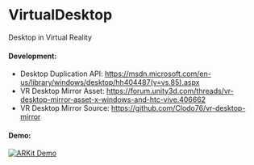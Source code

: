 # VirtualDesktop
Desktop in Virtual Reality

#### Development:
* Desktop Duplication API: https://msdn.microsoft.com/en-us/library/windows/desktop/hh404487(v=vs.85).aspx
* VR Desktop Mirror Asset: https://forum.unity3d.com/threads/vr-desktop-mirror-asset-x-windows-and-htc-vive.406662
* VR Desktop Mirror Source: https://github.com/Clodo76/vr-desktop-mirror

#### Demo:
[![ARKit Demo](http://img.youtube.com/vi/SpH9v4E3K4A/maxresdefault.jpg)](http://www.youtube.com/watch?v=SpH9v4E3K4A)
